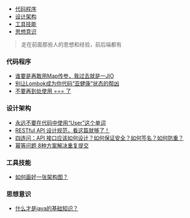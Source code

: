 <div class="catalog">

- [代码程序](#t0)
- [设计架构](#t1)
- [工具技能](#t2)
- [思想意识](#t3)

</div>

> 走在前面那些人的思想和经验，前后端都有

### <span id="t0">代码程序</span>

- <a href="https://blog.csdn.net/wangshuaiwsws95/article/details/105324335" target="_blank">谁要是再敢用Map传参，我过去就是一JIO</a>
- <a href="https://blog.csdn.net/ramostear/article/details/105804645" target="_blank">别让Lombok成为你代码“亚健康”状态的帮凶</a>
- <a href="https://blog.csdn.net/qq449245884/article/details/105304391" target="_blank">不要再到处使用 === 了</a>

### <span id="t1">设计架构</span>

- <a href="https://www.zcfy.cc/article/never-use-the-word-user-in-your-code" target="_blank">永远不要在代码中使用“User”这个单词</a>
- <a href="https://mp.weixin.qq.com/s/bh5UJqN60MBW8VWk7OpaHA" target="_blank">RESTful API 设计规范，看这篇就够了！</a>
- <a href="https://www.cnblogs.com/jurendage/p/12653865.html" target="_blank">四连问：API 接口应该如何设计？如何保证安全？如何签名？如何防重？</a>
- <a href="https://juejin.im/post/6844903894384902158" target="_blank">幂等问题 8种方案解决重复提交</a>


### <span id="t2">工具技能</span>

- <a href="https://blog.csdn.net/alitech2017/article/details/106760557" target="_blank">如何画好一张架构图？</a>


### <span id="t3">思想意识</span>

- <a href="https://zhuanlan.zhihu.com/p/28615617" target="_blank">什么才是java的基础知识？</a>








